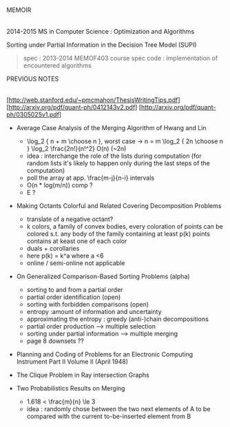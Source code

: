 
MEMOIR
######

2014-2015 MS in Computer Science : Optimization and Algorithms

Sorting under Partial Information in the Decision Tree Model (SUPI)


 > spec : 2013-2014 MEMOF403 course spec
 > code : implementation of encountered algorithms





PREVIOUS NOTES
######


[http://web.stanford.edu/~pmcmahon/ThesisWritingTips.pdf]
[http://arxiv.org/pdf/quant-ph/0412143v2.pdf]
[http://arxiv.org/pdf/quant-ph/0305025v1.pdf]


  - Average Case Analysis of the Merging Algorithm of Hwang and Lin 

    - \log_2 { n + m \choose n }, worst case -> n = m \log_2 { 2n \choose n } \log_2 \frac{2n!}{n!^2} O(n) (~2n) 
    - idea : interchange the role of the lists during computation (for random lists it's likely to happen only during the last steps of the computation) 
    - poll the array at app. \frac{m-j}{n-i} intervals 
    - O(n * log(m/n)) comp ? 
    - E ?

  - Making Octants Colorful and Related Covering Decomposition Problems 

    - translate of a negative octant? 
    - k colors, a family of convex bodies, every coloration of points can be colored s.t. any body of the family containing at least p(k) points contains at keast one of each color 
    - duals + corollaries 
    - here p(k) = k^a where a <6 
    - online / semi-online not applicable


  - On Generalized Comparison-Based Sorting Problems (alpha) 

    - sorting to and from a partial order 
    - partial order identification (open) 
    - sorting with forbidden comparisons (open) 
    - entropy :amount of information and uncertainty 
    - approximating the entropy : greedy (anti-)chain decompositions 
    - partial order production --> multiple selection 
    - sorting under partial information --> multiple merging 
    - page 8 downsets ??

  - Planning and Coding of Problems for an Electronic Computing Instrument Part II Volume II (April 1948)

  - The Clique Problem in Ray intersection Graphs 

  - Two Probabilistics Results on Merging 

    - 1.618 < \frac{m}{n} \le 3 
    - idea : randomly chose between the two next elements of A to be compared with the current to-be-inserted element from B